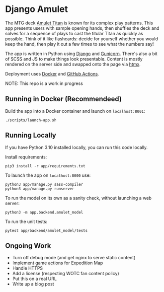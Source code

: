 # Django Amulet

The MTG deck [Amulet Titan][mtggoldfish] is known for its complex play patterns. 
This app presents users with sample opening hands, then shuffles the deck and solves for a sequence of plays to cast the titular Titan as quickly as possible. 
Think of it like flashcards: decide for yourself whether you would keep the hand, then play it out a few times to see what the numbers say!

The app is written in Python using [Django][django] and [Gunicorn][gunicorn]. 
There's also a bit of SCSS and JS to make things look presentable.
Content is mostly rendered on the server side and swapped onto the page via [htmx][htmx]. 

Deployment uses [Docker][docker] and [GitHub Actions][github_actions]. 

NOTE: This repo is a work in progress

## Running in Docker (Recommendeed)

Build the app into a Docker container and launch on `localhost:8001`:
```
./scripts/launch-app.sh
```

## Running Locally

If you have Python 3.10 installed locally, you can run this code locally.

Install requirements:
```
pip3 install -r app/requirements.txt
```

To launch the app on `localhost:8000` use:
```
python3 app/manage.py sass-compiler
python3 app/manage.py runserver
```

To run the model on its own as a sanity check, without launching a web server:
```
python3 -m app.backend.amulet_model
```

To run the unit tests:
```
pytest app/backend/amulet_model/tests
```

## Ongoing Work

- Turn off debug mode (and get nginx to serve static content)
- Implement game actions for Expedition Map
- Handle HTTPS
- Add a license (respecting WOTC fan content policy)
- Put this on a real URL
- Write up a blog post

[docker]: https://www.docker.com/
[gunicorn]: https://gunicorn.org/
[github_actions]: https://docs.github.com/en/actions
[mtggoldfish]: https://www.mtggoldfish.com/archetype/amulet-titan
[django]: https://www.djangoproject.com/
[github]: https://github.com/charles-uno/django-amulet
[blog]: https://charles.uno/amulet-simulation
[htmx]: https://htpx.org
